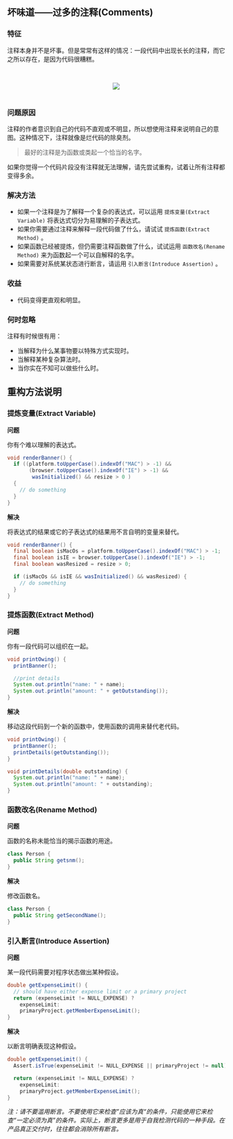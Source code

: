 ## 坏味道——过多的注释(Comments)

### 特征

注释本身并不是坏事。但是常常有这样的情况：一段代码中出现长长的注释，而它之所以存在，是因为代码很糟糕。

<br><div align="center"><img src="https://raw.githubusercontent.com/dunwu/images/master/images/refactor/comments-1.png"/></div><br>

### 问题原因

注释的作者意识到自己的代码不直观或不明显，所以想使用注释来说明自己的意图。这种情况下，注释就像是烂代码的除臭剂。

> 最好的注释是为函数或类起一个恰当的名字。

如果你觉得一个代码片段没有注释就无法理解，请先尝试重构，试着让所有注释都变得多余。

### 解决方法

- 如果一个注释是为了解释一个复杂的表达式，可以运用 `提炼变量(Extract Variable)` 将表达式切分为易理解的子表达式。
- 如果你需要通过注释来解释一段代码做了什么，请试试 `提炼函数(Extract Method)` 。
- 如果函数已经被提炼，但仍需要注释函数做了什么，试试运用 `函数改名(Rename Method)` 来为函数起一个可以自解释的名字。
- 如果需要对系统某状态进行断言，请运用 `引入断言(Introduce Assertion)` 。

### 收益

- 代码变得更直观和明显。

### 何时忽略

注释有时候很有用：

- 当解释为什么某事物要以特殊方式实现时。
- 当解释某种复杂算法时。
- 当你实在不知可以做些什么时。

## 重构方法说明

### 提炼变量(Extract Variable)

**问题**

你有个难以理解的表达式。

```java
void renderBanner() {
  if ((platform.toUpperCase().indexOf("MAC") > -1) &&
       (browser.toUpperCase().indexOf("IE") > -1) &&
        wasInitialized() && resize > 0 )
  {
    // do something
  }
}
```

**解决**

将表达式的结果或它的子表达式的结果用不言自明的变量来替代。

```java
void renderBanner() {
  final boolean isMacOs = platform.toUpperCase().indexOf("MAC") > -1;
  final boolean isIE = browser.toUpperCase().indexOf("IE") > -1;
  final boolean wasResized = resize > 0;

  if (isMacOs && isIE && wasInitialized() && wasResized) {
    // do something
  }
}
```

### 提炼函数(Extract Method)

**问题**

你有一段代码可以组织在一起。

```java
void printOwing() {
  printBanner();

  //print details
  System.out.println("name: " + name);
  System.out.println("amount: " + getOutstanding());
}
```
**解决**

移动这段代码到一个新的函数中，使用函数的调用来替代老代码。

```java
void printOwing() {
  printBanner();
  printDetails(getOutstanding());
}

void printDetails(double outstanding) {
  System.out.println("name: " + name);
  System.out.println("amount: " + outstanding);
}
```

### 函数改名(Rename Method)

**问题**

函数的名称未能恰当的揭示函数的用途。

```java
class Person {
  public String getsnm();
}
```

**解决**

修改函数名。

```java
class Person {
  public String getSecondName();
}
```

### 引入断言(Introduce Assertion)

**问题**

某一段代码需要对程序状态做出某种假设。

```java
double getExpenseLimit() {
  // should have either expense limit or a primary project
  return (expenseLimit != NULL_EXPENSE) ?
    expenseLimit:
    primaryProject.getMemberExpenseLimit();
}
```

**解决**

以断言明确表现这种假设。

```java
double getExpenseLimit() {
  Assert.isTrue(expenseLimit != NULL_EXPENSE || primaryProject != null);

  return (expenseLimit != NULL_EXPENSE) ?
    expenseLimit:
    primaryProject.getMemberExpenseLimit();
}
```
*注：请不要滥用断言。不要使用它来检查”应该为真“的条件，只能使用它来检查“一定必须为真”的条件。实际上，断言更多是用于自我检测代码的一种手段。在产品真正交付时，往往都会消除所有断言。*
